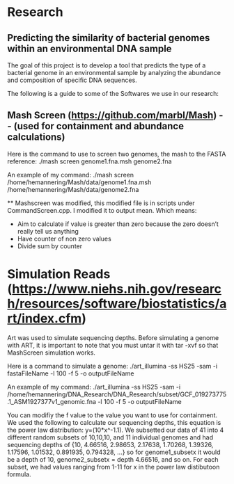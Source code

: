 # Research
##  Predicting the similarity of bacterial genomes within an environmental DNA sample

The goal of this project is to develop a tool that predicts the type of a bacterial genome in an environmental sample by analyzing the abundance and composition of specific DNA sequences. 

The following is a guide to some of the Softwares we use in our research:

## Mash Screen (https://github.com/marbl/Mash) -- (used for containment and abundance calculations) 
Here is the command to use to screen two genomes, the mash to the FASTA reference:
./mash screen genome1.fna.msh genome2.fna

An example of my command: 
./mash screen /home/hemannering/Mash/data/genome1.fna.msh /home/hemannering/Mash/data/genome2.fna

** Mashscreen was modified, this modified file is in scripts under CommandScreen.cpp. I modified it to output mean. Which means:
- Aim to calculate if value is greater than zero because the zero doesn’t really tell us anything 
- Have counter of non zero values
- Divide sum by counter 

# Simulation Reads (https://www.niehs.nih.gov/research/resources/software/biostatistics/art/index.cfm)
Art was used to simulate sequencing depths. Before simulating a genome with ART, it is important to note that you must untar it with tar -xvf so that MashScreen simulation works.  

Here is a command to simulate a genome:
./art_illumina -ss HS25 -sam -i fastaFileName -l 100 -f 5 -o outputFileName

An example of my command:
./art_illumina -ss HS25 -sam -i /home/hemannering/DNA_Research/DNA_Research/subset/GCF_019273775.1_ASM1927377v1_genomic.fna -l 100 -f 5 -o outputFileName

You can modifiy the f value to the value you want to use for containment. We used the following to calculate our sequencing depths, this equation is the power law distribution: y=(10*x^-1.1). We subsetted our data of 41 into 4 different random subsets of 10,10,10, and 11 individual genomes and had sequencing depths of {10, 4.66516, 2.98653, 2.17638, 1.70268, 1.39326, 1.17596, 1.01532, 0.891935, 0.794328, ...} so for genome1_subsetx it would be a depth of 10, genome2_subsetx = depth 4.66516, and so on. For each subset, we had values ranging from 1-11 for x in the power law distibutoon formula.




